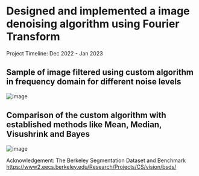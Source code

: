 # Designed and implemented a image denoising algorithm using Fourier Transform
Project Timeline: Dec 2022 - Jan 2023

## **Sample of image filtered using custom algorithm in frequency domain for different noise levels**
![image](https://github.com/paul2596/Image-Denoising-in-Frequency-Domain-dec_2022/assets/71576923/fefc2831-df7d-4cef-8088-4f2fbbea92e3)

## Comparison of the custom algorithm with established methods like Mean, Median, Visushrink and Bayes
![image](https://github.com/paul2596/Image-Denoising-in-Frequency-Domain-dec_2022/assets/71576923/5942fa18-f5ae-44eb-b843-ba1b4dc258f7)



Acknowledgement: The Berkeley Segmentation Dataset and Benchmark https://www2.eecs.berkeley.edu/Research/Projects/CS/vision/bsds/
